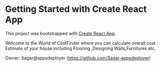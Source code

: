 # Getting Started with Create React App

This project was bootstrapped with [Create React App](https://github.com/facebook/create-react-app).


Welcome to the World of CostFinder where you can calculate overall cost Estimate of your house including Flooring ,Designing Walls,Furnitures etc.

Owner: Sagar@appsdeployer (https://github.com/Sagar-appsdeployer)